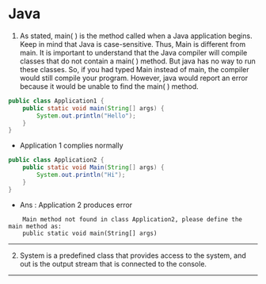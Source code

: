 # Java

1. As stated, main( ) is the method called when a Java application begins. Keep
   in mind that Java is case-sensitive. Thus, Main is different from main. It is
   important to understand that the Java compiler will compile classes that do not
   contain a main( ) method. But java has no way to run these classes. So, if you
   had typed Main instead of main, the compiler would still compile your program.
   However, java would report an error because it would be unable to find the
   main( ) method.
```java
public class Application1 {
	public static void main(String[] args) {
		System.out.println("Hello");
	}
}
```
- Application 1 complies normally
```java
public class Application2 {
	public static void Main(String[] args) {
		System.out.println("Hi");
	}
}
```

- Ans : Application 2 produces error
```
    Main method not found in class Application2, please define the main method as:
    public static void main(String[] args)
```
------
2.  System is a predefined class that provides access to the system,
    and out is the output stream that is connected to the console.
---
